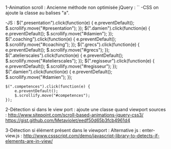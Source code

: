 1-Animation scroll :
Ancienne méthode non optimisée jQuery : ``
-CSS on ajoute la classe au balises "a".

-JS : 
    $(".presentation").click(function(e) {
        e.preventDefault();
        $.scrollify.move("#presentation");
    });
    $(".damien").click(function(e) {
        e.preventDefault();
        $.scrollify.move("#damien");
    });
    $(".coaching").click(function(e) {
        e.preventDefault();
        $.scrollify.move("#coaching");
    });
    $(".grecs").click(function(e) {
        e.preventDefault();
        $.scrollify.move("#grecs");
    });
    $(".atelierscales").click(function(e) {
        e.preventDefault();
        $.scrollify.move("#atelierscales");
    });
    $(".regisseur").click(function(e) {
        e.preventDefault();
        $.scrollify.move("#regisseur");
    });
    $(".damien").click(function(e) {
        e.preventDefault();
        $.scrollify.move("#damien");
    });

    $(".competences").click(function(e) {
        e.preventDefault();
        $.scrollify.move("#competences");
    });
            
2-Détection si dans le view port : 
ajoute une classe quand viewport
    sources : http://www.sitepoint.com/scroll-based-animations-jquery-css3/
            https://gist.github.com/Metaviolet/eedf50d65b3fcb4961d4

3-Détection si élément présent dans le viewport : 
Alternative js :
enter-view.js : http://www.cssscript.com/demo/javascript-library-to-detects-if-elements-are-in-view/